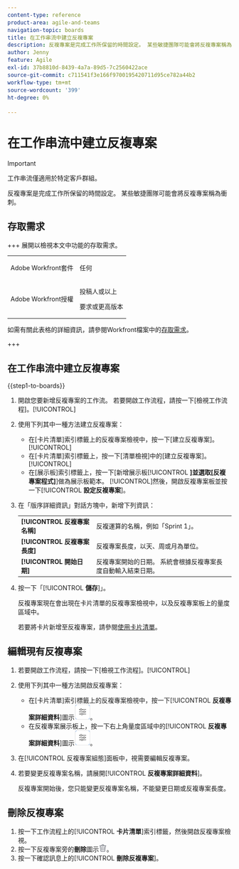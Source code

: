 ```yaml
---
content-type: reference
product-area: agile-and-teams
navigation-topic: boards
title: 在工作串流中建立反複專案
description: 反複專案是完成工作所保留的時間設定。 某些敏捷團隊可能會將反複專案稱為衝刺。
author: Jenny
feature: Agile
exl-id: 37b8810d-8439-4a7a-89d5-7c2560422ace
source-git-commit: c711541f3e166f9700195420711d95ce782a44b2
workflow-type: tm+mt
source-wordcount: '399'
ht-degree: 0%

---
```


# 在工作串流中建立反複專案

>[!IMPORTANT]
>
>工作串流僅適用於特定客戶群組。

反複專案是完成工作所保留的時間設定。 某些敏捷團隊可能會將反複專案稱為衝刺。

## 存取需求

+++ 展開以檢視本文中功能的存取需求。

<table style="table-layout:auto"> 
 <col> 
 <col> 
 <tbody> 
  <tr> 
   <td role="rowheader">Adobe Workfront套件</td> 
   <td> <p>任何</p> </td> 
  </tr> 
  <tr> 
   <td role="rowheader">Adobe Workfront授權</td> 
   <td> 
   <p>投稿人或以上</p> 
   <p>要求或更高版本</p>
   </td> 
  </tr>  
 </tbody> 
</table>

如需有關此表格的詳細資訊，請參閱Workfront檔案中的[存取需求](/help/quicksilver/administration-and-setup/add-users/access-levels-and-object-permissions/access-level-requirements-in-documentation.md)。

+++

## 在工作串流中建立反複專案

{{step1-to-boards}}

1. 開啟您要新增反複專案的工作流。 若要開啟工作流程，請按一下[檢視工作流程]。[!UICONTROL **&#x200B;**]
1. 使用下列其中一種方法建立反複專案：

   * 在[卡片清單]索引標籤上的反複專案檢視中，按一下[建立反複專案]。[!UICONTROL **&#x200B;**]
   * 在[卡片清單]索引標籤上，按一下[清單檢視]中的[建立反複專案]。[!UICONTROL **&#x200B;**]
   * 在[展示板]索引標籤上，按一下[新增展示板&#x200B;[!UICONTROL **]並選取[反複專案程式]**]&#x200B;做為展示板範本。 [!UICONTROL **&#x200B;**]&#x200B;然後，開啟反複專案板並按一下&#x200B;[!UICONTROL **設定反複專案**]。

1. 在「版序詳細資訊」對話方塊中，新增下列資訊：

   <table style="table-layout:auto"> 
    <tbody> 
     <tr> 
      <td><strong>[!UICONTROL 反複專案名稱]</strong></td> 
      <td>反複運算的名稱，例如「Sprint 1」。</td> 
     </tr> 
     <tr> 
      <td><strong>[!UICONTROL 反複專案長度]</strong></td> 
      <td>反複專案長度，以天、周或月為單位。</td> 
     </tr>
     <tr> 
      <td><strong>[!UICONTROL 開始日期]</strong></td> 
      <td>反複專案開始的日期。 系統會根據反複專案長度自動輸入結束日期。</td> 
     </tr> 
    </tbody> 
   </table>

1. 按一下「[!UICONTROL **儲存**]」。

   反複專案現在會出現在卡片清單的反複專案檢視中，以及反複專案板上的量度區域中。

   若要將卡片新增至反複專案，請參閱[使用卡片清單](/help/quicksilver/agile/use-boards-agile-planning-tools/use-card-list.md)。

## 編輯現有反複專案

1. 若要開啟工作流程，請按一下[檢視工作流程]。[!UICONTROL **&#x200B;**]
1. 使用下列其中一種方法開啟反複專案：

   * 在[卡片清單]索引標籤上的反複專案檢視中，按一下&#x200B;[!UICONTROL **反複專案詳細資料**]&#x200B;圖示![反複專案詳細資料](assets/iteration-details-button.png)。
   * 在反複專案展示板上，按一下右上角量度區域中的&#x200B;[!UICONTROL **反複專案詳細資料**]&#x200B;圖示![反複專案詳細資料](assets/iteration-details-button.png)。

1. 在[!UICONTROL 反複專案組態]面板中，視需要編輯反複專案。
1. 若要變更反複專案名稱，請展開&#x200B;[!UICONTROL **反複專案詳細資料**]。

   反複專案開始後，您只能變更反複專案名稱，不能變更日期或反複專案長度。

<!--   

1. <span class="preview">To add goals to the iteration, expand [!UICONTROL **Goals**].</span>
1. <span class="preview">Click [!UICONTROL **Add goal**], and type the goal name.</span>

   <span class="preview">As goals are completed during the iteration, you can select the check box to mark them complete, or click the **Delete** icon ![Delete icon](assets/delete.png) to delete a goal. The metrics area on the top right of the iteration shows how many goals exist and how many have been completed.</span>

<div class="preview">

## Assign cards to the next iteration

Use the [!UICONTROL Next Iteration] column to move cards from the current iteration to the next iteration, without sending them to the backlog first.

1. Move a card to the [!UICONTROL **Next Iteration**] column, or add a new card directly in the column.
1. Access the next iteration by clicking the [!UICONTROL **Next Iteration**] column title, or by clicking the up-pointing arrow next to the iteration name on the top of the screen.

   The cards that you marked to come over to the next iteration are placed in the columns that correspond with their status.

</div>
-->

## 刪除反複專案

1. 按一下工作流程上的&#x200B;[!UICONTROL **卡片清單**]&#x200B;索引標籤，然後開啟反複專案檢視。
1. 按一下反複專案旁的&#x200B;**刪除**&#x200B;圖示![刪除圖示](assets/delete.png)。
1. 按一下確認訊息上的&#x200B;[!UICONTROL **刪除反複專案**]。
